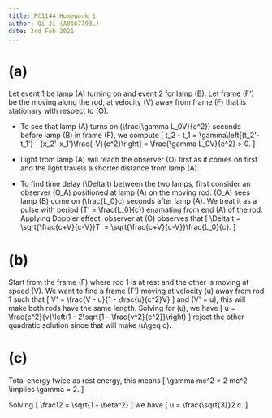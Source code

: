 ```yaml
---
title: PC1144 Homework 1
author: Qi Ji (A0167793L)
date: 3rd Feb 2021
...
```


# (a)

Let event 1 be lamp \(A\) turning on and event 2 for lamp \(B\).
Let frame \(F'\) be the moving along the rod, at velocity \(V\) away from frame \(F\) that is stationary with respect to \(O\).

* To see that lamp \(A\) turns on \(\frac{\gamma L_0V}{c^2}\) seconds before lamp \(B\) in frame \(F\), we compute
  \[ t_2 - t_1 = \gamma\left[(t_2'-t_1') - (x_2'-x_1')\frac{-V}{c^2}\right] = \frac{\gamma L_0V}{c^2} > 0. \]

* Light from lamp \(A\) will reach the observer \(O\) first as it comes on first and the light travels a shorter distance from lamp \(A\).

* To find time delay \(\Delta t\) between the two lamps, first consider an observer \(O_A\) positioned at lamp \(A\) on the moving rod.
  \(O_A\) sees lamp \(B\) come on \(\frac{L_0}c\) seconds after lamp \(A\). We treat it as a pulse with period \(T' = \frac{L_0}{c}\) enamating from end \(A\) of the rod.
  Applying Doppler effect, observer at \(O\) observes that \[ \Delta t = \sqrt{\frac{c+V}{c-V}}T' = \sqrt{\frac{c+V}{c-V}}\frac{L_0}{c}. \]

# (b)

Start from the frame \(F\) where rod 1 is at rest and the other is moving at speed \(V\).
We want to find a frame \(F'\) moving at velocity \(u\) away from rod 1 such that
\[ V' = \frac{V - u}{1 - \frac{u}{c^2}V} \]
and \(V' = u\), this will make both rods have the same length.
Solving for \(u\), we have
\[ u = \frac{c^2}{v}\left(1 - 2\sqrt{1 - \frac{v^2}{c^2}}\right) \]
reject the other quadratic solution since that will make \(u\geq c\).

# (c)

Total energy twice as rest energy, this means
\[ \gamma mc^2 = 2 mc^2 \implies \gamma = 2. \]

Solving
\[ \frac12 = \sqrt{1 - \beta^2} \]
we have
\[ u = \frac{\sqrt{3}}2 c. \]
